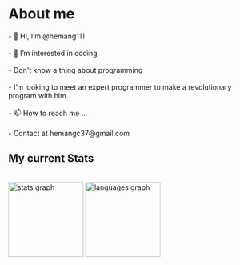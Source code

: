 <h1>About me </h1>
<p>
- 👋 Hi, I’m @hemang111 <br><br>
- 👀 I’m interested in coding <br><br>
- Don't know a thing about programming <br><br>
- I’m looking to meet an expert programmer to make a revolutionary program with him. <br><br>
- 📫 How to reach me ... <br><br>
- Contact at hemangc37@gmail.com
</p>
<h2>My current Stats</h2>
<br>
<div align="left">
  <img src="https://github-readme-stats.vercel.app/api?username=hemang111&hide_title=false&hide_rank=false&show_icons=true&include_all_commits=true&count_private=true&disable_animations=false&theme=dracula&locale=en&hide_border=false" height="150" alt="stats graph"  />
  <img src="https://github-readme-stats.vercel.app/api/top-langs?username=hemang111&locale=en&hide_title=false&layout=compact&card_width=320&langs_count=5&theme=dracula&hide_border=false" height="150" alt="languages graph"  />
</div>
<!---
hemang111/hemang111 is a ✨ special ✨ repository because its `README.md` (this file) appears on your GitHub profile.
You can click the Preview link to take a look at your changes.
--->
